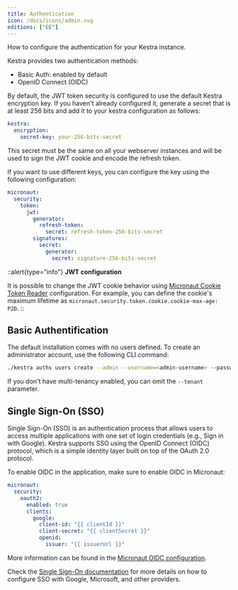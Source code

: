 ```yaml
---
title: Authentication
icon: /docs/icons/admin.svg
editions: ["EE"]
---
```


How to configure the authentication for your Kestra instance.

Kestra provides two authentication methods:

- Basic Auth: enabled by default
- OpenID Connect (OIDC)

By default, the JWT token security is configured to use the default Kestra encryption key. If you haven't already configured it, generate a secret that is at least 256 bits and add it to your kestra configuration as follows:

```yaml
kestra:
  encryption:
    secret-key: your-256-bits-secret
```

This secret must be the same on all your webserver instances and will be used to sign the JWT cookie and encode the refresh token.

If you want to use different keys, you can configure the key using the following configuration:

```yaml
micronaut:
  security:
    token:
      jwt:
        generator:
          refresh-token:
            secret: refresh-token-256-bits-secret
        signatures:
          secret:
            generator:
              secret: signature-256-bits-secret
```


::alert{type="info"}
**JWT configuration**

It is possible to change the JWT cookie behavior using [Micronaut Cookie Token Reader](https://micronaut-projects.github.io/micronaut-security/latest/guide/#cookieToken) configuration. For example, you can define the cookie's maximum lifetime as `micronaut.security.token.cookie.cookie-max-age: P2D`.
::

## Basic Authentification

The default installation comes with no users defined. To create an administrator account, use the following CLI command:

```bash
./kestra auths users create --admin --username=<admin-username> --password=<admin-password> --tenant=<tenant-id>
```

If you don't have multi-tenancy enabled, you can omit the `--tenant` parameter.

## Single Sign-On (SSO) 

Single Sign-On (SSO) is an authentication process that allows users to access multiple applications with one set of login credentials (e.g., Sign in with Google). Kestra supports SSO using the OpenID Connect (OIDC) protocol, which is a simple identity layer built on top of the OAuth 2.0 protocol.

To enable OIDC in the application, make sure to enable OIDC in Micronaut:

```yaml
micronaut:
  security:
    oauth2:
      enabled: true
      clients:
        google:
          client-id: "{{ clientId }}"
          client-secret: "{{ clientSecret }}"
          openid:
            issuer: "{{ issuerUrl }}"
```

More information can be found in the [Micronaut OIDC configuration](https://micronaut-projects.github.io/micronaut-security/latest/guide/#openid-configuration).

Check the [Single Sign-On documentation](./05.sso.md) for more details on how to configure SSO with Google, Microsoft, and other providers.
